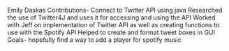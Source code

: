 Emily Daskas
Contributions- Connect to Twitter API using java
               Researched the use of Twitter4J and uses it for accessing and using the API
               Worked with Jeff on implementation of Twitter API as well as creating functions to use with the Spotify API
               Helped to create and format tweet boxes in GUI
Goals- hopefully find a way to add a player for spotify music
